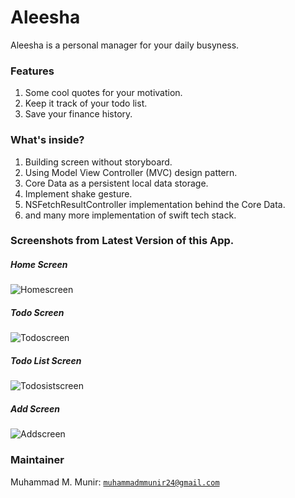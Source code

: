 # Aleesha

Aleesha is a personal manager for your daily busyness.

### Features

1. Some cool quotes for your motivation.
2. Keep it track of your todo list.
3. Save your finance history.

### What's inside?
1. Building screen without storyboard.
2. Using Model View Controller (MVC) design pattern.
3. Core Data as a persistent local data storage.
4. Implement shake gesture.
5. NSFetchResultController implementation behind the Core Data.
6. and many more implementation of swift tech stack.

### Screenshots from Latest Version of this App.

##### Home Screen

![Homescreen](https://github.com/muhammadmmunir/Aleesha/blob/dev/griffin/screenshots/homescreen.png?raw=true "Home Screen")

##### Todo Screen

![Todoscreen](https://github.com/muhammadmmunir/Aleesha/blob/dev/griffin/screenshots/todoscreen.png?raw=true "Todo Screen")

##### Todo List Screen

![Todosistscreen](https://github.com/muhammadmmunir/Aleesha/blob/dev/griffin/screenshots/todolistscreen.png?raw=true "Todo List Screen")

##### Add Screen

![Addscreen](https://github.com/muhammadmmunir/Aleesha/blob/dev/griffin/screenshots/addscreen.png?raw=true "Add Screen")

### Maintainer

Muhammad M. Munir: [`muhammadmmunir24@gmail.com`](muhammadmmunir24@gmail.com)
